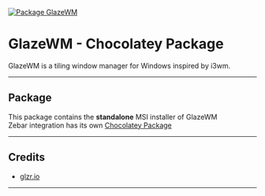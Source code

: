 [![Package GlazeWM](https://github.com/rudesome/chocolateypackage-glazewm/actions/workflows/build.yml/badge.svg)](https://github.com/rudesome/chocolateypackage-glazewm/actions/workflows/build.yml)


# GlazeWM - Chocolatey Package
GlazeWM is a tiling window manager for Windows inspired by i3wm.

---

## Package

This package contains the **standalone** MSI installer of GlazeWM <br>
Zebar integration has its own [Chocolatey Package](https://community.chocolatey.org/packages/zebar)

---

## Credits

- [glzr.io](https://github.com/glzr-io)

---
